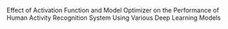 Effect of Activation Function and Model Optimizer on the Performance of Human Activity Recognition System Using Various Deep Learning Models

